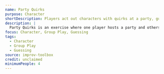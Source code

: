 ```yaml
---
name: Party Quirks
purpose: Character
shortDescription: Players act out characters with quirks at a party, guessing each other's quirks.
description: |
  Party Quirks is an exercise where one player hosts a party and others arrive with assigned quirks. The host tries to guess each guest's quirk. Builds character work, guessing, and group play.
focus: Character, Group Play, Guessing
tags:
  - Character
  - Group Play
  - Guessing
source: improv-toolbox
credit: unclaimed
minimumPeople: 4
---
```


